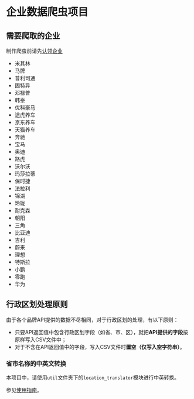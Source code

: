 # 企业数据爬虫项目

## 需要爬取的企业

制作爬虫前请先[认领企业](http://zhoukeming.mikecrm.com/zVxC0HQ)

* 米其林
* 马牌
* 普利司通
* 固特异
* 邓禄普
* 韩泰
* 优科豪马
* 途虎养车
* 京东养车
* 天猫养车
* 奔驰
* 宝马
* 奥迪
* 路虎
* 沃尔沃
* 玛莎拉蒂
* 保时捷
* 法拉利
* 锦湖
* 玲珑
* 耐克森
* 朝阳
* 三角
* 比亚迪
* 吉利
* 蔚来
* 理想
* 特斯拉
* 小鹏
* 零跑
* 华为

## 行政区划处理原则

由于各个品牌API提供的数据不尽相同，对于行政区划的处理，有以下原则：

- 只要API返回值中包含行政区划字段（如省、市、区），就把**API提供的字段**按原样写入CSV文件中；
- 对于不含在API返回值中的字段，写入CSV文件时**置空（仅写入空字符串）**。

### 省市名称的中英文转换

本项目中，请使用`util`文件夹下的`location_translator`模块进行中英转换。

参见[使用指南](/scripts/util/readme.md#location_translator行政单位名称中英转换)。
